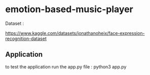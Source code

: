 # emotion-based-music-player

Dataset : 

https://www.kaggle.com/datasets/jonathanoheix/face-expression-recognition-dataset

## Application 

to test the application run the app.py file : python3 app.py
